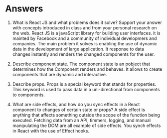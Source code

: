 # Answers

1. What is React JS and what problems does it solve? Support your answer with concepts introduced in class and from your personal research on the web.
React JS is a javaScript library for building user interfaces. it is mainted by Facebook and a community of individual developmers and companies. The main problem it solves is enabling the use of dynamic data in the development of large application. It response to data changes instantly and renders the changed components for the user. 

1. Describe component state.
The component state is an pobject that determines how the Component renders and behaves. It allows to create components that are dynamic and interactive.

1. Describe props.
Props is a special keyword that stands for properties. This keyword is used to pass data in a uni-directional from components to components.


1. What are side effects, and how do you sync effects in a React component to changes of certain state or props?
A side effect is anything that affects something outside the scope of the function being executed. Fetching data from an API, timmers, logging, and manual manipulating the DOM are all example of side effects. You synch effects in React with the use of Effect hooks.